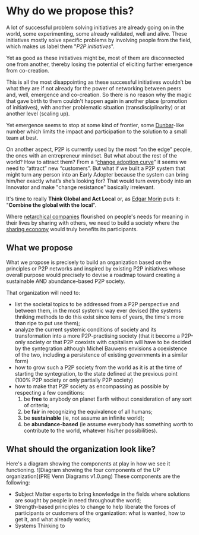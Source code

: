 # Why do we propose this? 

A lot of successful problem solving initiatives are already going on in the world, some experimenting, some already validated, well and alive. These initiatives mostly solve specific problems by involving people from the field, which makes us label them "*P2P initiatives*".

Yet as good as these initiatives might be, most of them are disconnected one from another, thereby losing the potential of eliciting further emergence from co-creation.

This is all the most disappointing as these successful initiatives wouldn’t be what they are if not already for the power of networking between peers and, well, emergence and co-creation. So there is no reason why the magic that gave birth to them couldn't happen again in another place (promotion of initiatives), with another problematic situation (transdisciplinarity) or at another level (scaling up).

Yet emergence seems to stop at some kind of frontier, some [Dunbar](https://en.wikipedia.org/wiki/Dunbar%27s_number)-like number which limits the impact and participation to the solution to a small team at best.

On another aspect, P2P is currently used by the most “on the edge” people, the ones with an entrepreneur mindset. But what about the rest of the world? How to attract them? From a “[change adoption curve](https://en.wikipedia.org/wiki/Diffusion_of_innovations)” it seems we need to “attract” new “customers”. But what if we built a P2P system that might turn any person into an Early Adopter because the system can bring him/her exactly what’s she’s looking for? That would turn everybody into an Innovator and make "change resistance" basically irrelevant.

It's time to really **Think Global and Act Local** or, as [Edgar Morin](https://en.wikipedia.org/wiki/Edgar_Morin) puts it: "**Combine the global with the local**".

Where [netarchical companies](http://p2pfoundation.net/Netarchical_Capitalism) flourished on people's needs for meaning in their lives by sharing with others, we need to build a society where the [sharing economy](http://p2pfoundation.net/Sharing_Economy) would truly benefits its participants.

## What we propose 
What we propose is precisely to build an organization based on the principles or P2P networks and inspired by existing P2P initiatives whose overall purpose would precisely to devise a roadmap toward creating a sustainable AND abundance-based P2P society.

That organization will need to:
* list the societal topics to be addressed from a P2P perspective and between them, in the most systemic way ever devised (the systems thniking methods to do this exist since tens of years, the time's more than ripe to put use them);
* analyze the current systemic conditions of society and its transformation into a more P2P-practising society (that it become a P2P-only society or that P2P coexists with capitalism will have to be decided by the syntegration although Michel Bauwens envisions a coexistence of the two, including a persistence of existing governments in a similar  form)
* how to grow such a P2P society from the world as it is at the time of starting the syntegration, to the state defined at the previous point (100% P2P society or only partially P2P society)
* how to make that P2P society as encompassing as possible by respecting a few conditions:
  1. be **free** to anybody on planet Earth without consideration of any sort of criteria;
  2. be **fair** in recognizing the equivalence of all humans;
  2. be **sustainable** (ie, not assume an infinite world);
  3. be **abundance-based** (ie assume everybody has something worth to contribute to the world, whatever his/her possibilities).

## What should the organization look like?

Here's a diagram showing the components at play in how we see it functioning.
![Diagram showing the four components of the UP organization](PRE Venn Diagrams v1.0.png)
These components are the following:
* Subject Matter experts to bring knowledge in the fields where solutions are sought by people in need throughout the world;
* Strength-based principles to change to help liberate the forces of participants or customers of the organization: what is wanted, how to get it, and what already works;
* Systems Thinking to 